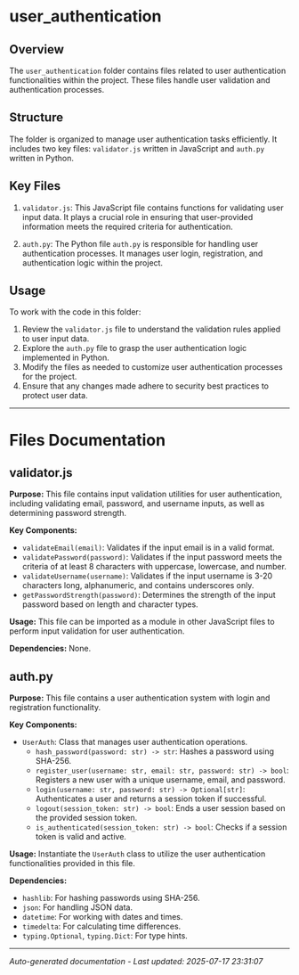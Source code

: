 # user_authentication

## Overview
The `user_authentication` folder contains files related to user authentication functionalities within the project. These files handle user validation and authentication processes.

## Structure
The folder is organized to manage user authentication tasks efficiently. It includes two key files: `validator.js` written in JavaScript and `auth.py` written in Python.

## Key Files
1. `validator.js`: This JavaScript file contains functions for validating user input data. It plays a crucial role in ensuring that user-provided information meets the required criteria for authentication.
   
2. `auth.py`: The Python file `auth.py` is responsible for handling user authentication processes. It manages user login, registration, and authentication logic within the project.

## Usage
To work with the code in this folder:
1. Review the `validator.js` file to understand the validation rules applied to user input data.
2. Explore the `auth.py` file to grasp the user authentication logic implemented in Python.
3. Modify the files as needed to customize user authentication processes for the project.
4. Ensure that any changes made adhere to security best practices to protect user data.

---

# Files Documentation

## validator.js

**Purpose:** This file contains input validation utilities for user authentication, including validating email, password, and username inputs, as well as determining password strength.

**Key Components:**
- `validateEmail(email)`: Validates if the input email is in a valid format.
- `validatePassword(password)`: Validates if the input password meets the criteria of at least 8 characters with uppercase, lowercase, and number.
- `validateUsername(username)`: Validates if the input username is 3-20 characters long, alphanumeric, and contains underscores only.
- `getPasswordStrength(password)`: Determines the strength of the input password based on length and character types.

**Usage:** This file can be imported as a module in other JavaScript files to perform input validation for user authentication.

**Dependencies:** None.

## auth.py

**Purpose:** This file contains a user authentication system with login and registration functionality.

**Key Components:**
- `UserAuth`: Class that manages user authentication operations.
  - `hash_password(password: str) -> str`: Hashes a password using SHA-256.
  - `register_user(username: str, email: str, password: str) -> bool`: Registers a new user with a unique username, email, and password.
  - `login(username: str, password: str) -> Optional[str]`: Authenticates a user and returns a session token if successful.
  - `logout(session_token: str) -> bool`: Ends a user session based on the provided session token.
  - `is_authenticated(session_token: str) -> bool`: Checks if a session token is valid and active.

**Usage:** Instantiate the `UserAuth` class to utilize the user authentication functionalities provided in this file.

**Dependencies:** 
- `hashlib`: For hashing passwords using SHA-256.
- `json`: For handling JSON data.
- `datetime`: For working with dates and times.
- `timedelta`: For calculating time differences.
- `typing.Optional`, `typing.Dict`: For type hints.

---
*Auto-generated documentation - Last updated: 2025-07-17 23:31:07*
